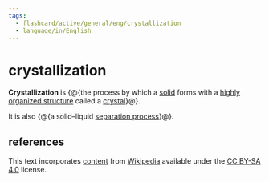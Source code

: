 ```yaml
---
tags:
  - flashcard/active/general/eng/crystallization
  - language/in/English
---
```


# crystallization

__Crystallization__ is {@{the process by which a [solid](solid.md) forms with a [highly organized structure](crystal%20structure.md) called a [crystal](crystal.md)}@}. <!--SR:!2026-10-29,860,250-->

It is also {@{a solid–liquid [separation process](separation%20process)}@}. <!--SR:!2025-06-16,373,270-->

## references

This text incorporates [content](https://en.wikipedia.org/wiki/crystallization) from [Wikipedia](Wikipedia.md) available under the [CC BY-SA 4.0](https://creativecommons.org/licenses/by-sa/4.0/) license.
